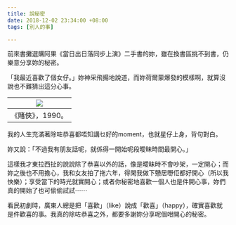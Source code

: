 ```yaml
---
title: 說秘密
date: 2018-12-02 23:34:00 +08:00
tags: [別人的事]

---
```


  
  
  
前來書攤選購阿果《當日出日落同步上演》二手書的妳，雖在換書區挑不到書，仍樂意分享妳的秘密。  
  
「我最近喜歡了個女仔。」妳神采飛揚地說道，而妳荷爾蒙爆發的模樣啊，就算沒說也不難猜出這分心事。  
  
| [![](https://3.bp.blogspot.com/-8Dxrm7ECJcU/XAP49T2ieRI/AAAAAAAAGuY/W0qCOvmc-JwJmTM0JUcv9MvE2gUSV7TLwCLcBGAs/s400/-%25E8%25B3%25AD%25E4%25BF%25A0-God.of.Gamblers.II.1991.BluRay.720p.x264.AC3_2018%25E5%25B9%25B43%25E6%259C%258817%25E6%2597%25A5_%25E4%25B8%258B%25E5%258D%25887.00.46.png)](https://3.bp.blogspot.com/-8Dxrm7ECJcU/XAP49T2ieRI/AAAAAAAAGuY/W0qCOvmc-JwJmTM0JUcv9MvE2gUSV7TLwCLcBGAs/s1600/-%25E8%25B3%25AD%25E4%25BF%25A0-God.of.Gamblers.II.1991.BluRay.720p.x264.AC3%5F2018%25E5%25B9%25B43%25E6%259C%258817%25E6%2597%25A5%5F%25E4%25B8%258B%25E5%258D%25887.00.46.png) |
| ---------------------------------------------------------------------------------------------------------------------------------------------------------------------------------------------------------------------------------------------------------------------------------------------------------------------------------------------------------------------------------------------------------------------------------------------------------------------------------------------------------------------------------------------------------------------------------------------- |
| 《賭俠》，1990。                                                                                                                                                                                                                                                                                                                                                                                                                                                                                                                                                                                     |

  
我的人生充滿著除咗恭喜都唔知講乜好的moment，也就星仔上身，背句對白。  
  
妳又說：「不過我有朋友話呢，就係得一開始呢段曖昧時間最開心。」  
  
這樣我才東拉西扯的說說除了恭喜以外的話，像是曖昧時不會吵架，一定開心；而妳之後也不用擔心，我和女友拍了拖六年，得閑我做下戇居嘢佢都好開心（所以我快樂）；享受當下的時光就實開心；或者你秘密地喜歡一個人也是件開心事，妳們真的開始了也可偷偷試試⋯⋯  
  
看民初劇時，廣東人總是把「喜歡」（like）說成「歡喜」（happy），確實喜歡就是件歡喜的事。我真的除咗恭喜之外，都要多謝妳分享呢個咁開心的秘密。  
  
  
